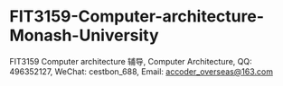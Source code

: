 # FIT3159-Computer-architecture-Monash-University
FIT3159 Computer architecture 辅导, Computer Architecture, QQ: 496352127, WeChat: cestbon_688, Email: accoder_overseas@163.com
